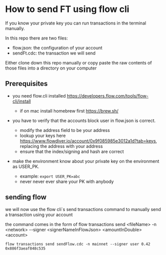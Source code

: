 # How to send FT using flow cli 

If you know your private key you can run transactions in the terminal manually. 

In this repo there are two files:
 - flow.json: the configuration of your account
 - sendFt.cdc: the transaction we will send

Either clone down this repo manually or copy paste the raw contents of those files into a directory on your computer

## Prerequisites

 - you need flow.cli installed https://developers.flow.com/tools/flow-cli/install
   - if on mac install homebrew first https://brew.sh/

 - you have to verify that the accounts block user in flow.json is correct. 
   - modify the address field to be your address
   - lookup your keys here https://www.flowdiver.io/account/0x9f085985e3012a1d?tab=keys, replacing the address with your address
   - ensure that the index/signing and hash are correct

 - make the environment know about your private key on the environment as USER_PK. 
   - example: `export USER_PK=abc`
   - never never ever share your PK with anybody

## sending flow

we will now use the flow cli`s send transactions command to manually send a transaction using your account

the command comes in the form of
flow transactions send \<fileName\> -n \<network\> --signer \<signerNameInFlowJson\> \<amountInDouble\> \<account\>
```
flow transactions send sendFlow.cdc -n mainnet --signer user 0.42 0x886f3aeaf848c535
```


